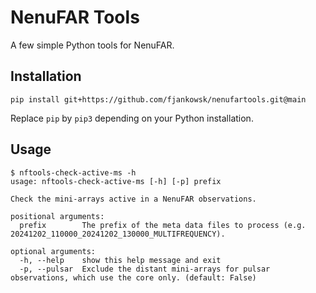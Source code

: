 # NenuFAR Tools #

A few simple Python tools for NenuFAR.

## Installation ##

`pip install git+https://github.com/fjankowsk/nenufartools.git@main`

Replace `pip` by `pip3` depending on your Python installation.

## Usage ##

```console
$ nftools-check-active-ms -h
usage: nftools-check-active-ms [-h] [-p] prefix

Check the mini-arrays active in a NenuFAR observations.

positional arguments:
  prefix        The prefix of the meta data files to process (e.g. 20241202_110000_20241202_130000_MULTIFREQUENCY).

optional arguments:
  -h, --help    show this help message and exit
  -p, --pulsar  Exclude the distant mini-arrays for pulsar observations, which use the core only. (default: False)
```
